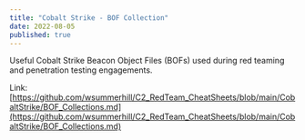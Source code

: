 ```yaml
---
title: "Cobalt Strike - BOF Collection"
date: 2022-08-05
published: true
---
```


Useful Cobalt Strike Beacon Object Files (BOFs) used during red teaming and penetration testing engagements.

Link: [https://github.com/wsummerhill/C2_RedTeam_CheatSheets/blob/main/CobaltStrike/BOF_Collections.md](https://github.com/wsummerhill/C2_RedTeam_CheatSheets/blob/main/CobaltStrike/BOF_Collections.md)
